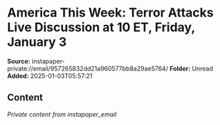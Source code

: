 # America This Week: Terror Attacks Live Discussion at 10 ET, Friday, January 3

**Source:** instapaper-private://email/957265832dd21a960577bb8a29ae5764/
**Folder:** Unread
**Added:** 2025-01-03T05:57:21




## Content
*Private content from instapaper_email*
